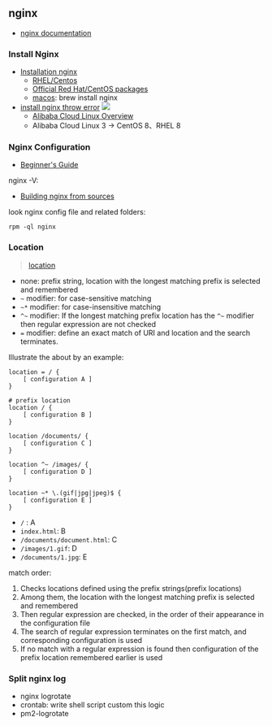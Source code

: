 ## nginx

* [nginx documentation](https://nginx.org/en/docs/)

### Install Nginx

* [Installation nginx](https://nginx.org/en/docs/install.html)
  * [RHEL/Centos](https://nginx.org/en/linux_packages.html#RHEL-CentOS)
  * [Official Red Hat/CentOS packages](https://www.nginx.com/resources/wiki/start/topics/tutorials/install/)
  * [macos](https://www.javatpoint.com/installing-nginx-on-mac): brew install nginx
* [install nginx throw error](https://superuser.com/questions/571871/sudo-yum-install-nginx-throws-cannot-retrieve-repository-metadata-repomd-xml)
  ![](https://cdn.jsdelivr.net/gh/wangkaiwd/drawing-bed/202206191157334.png)
  * [Alibaba Cloud Linux Overview](https://help.aliyun.com/document_detail/111881.htm?spm=a2c4g.11186623.0.0.399e3d12m9iTKv#concept-rgv-rvd-2hb)
  * Alibaba Cloud Linux 3 -> CentOS 8、RHEL 8

### Nginx Configuration

* [Beginner's Guide](https://nginx.org/en/docs/beginners_guide.html)

nginx -V:

* [Building nginx from sources](https://nginx.org/en/docs/configure.html)

look nginx config file and related folders:

```shell
rpm -ql nginx
```

### Location

> [location](https://nginx.org/en/docs/http/ngx_http_core_module.html#location)

* none: prefix string, location with the longest matching prefix is selected and remembered
* `~` modifier: for case-sensitive matching
* `~*` modifier: for case-insensitive matching
* `^~` modifier: If the longest matching prefix location has the `^~` modifier then regular expression are not checked
* `=` modifier: define an exact match of URI and location and the search terminates.

Illustrate the about by an example:

```text
location = / {
    [ configuration A ]
}

# prefix location
location / {
    [ configuration B ]
}

location /documents/ {
    [ configuration C ]
}

location ^~ /images/ {
    [ configuration D ]
}

location ~* \.(gif|jpg|jpeg)$ {
    [ configuration E ]
}
```

* `/` : A
* `index.html`: B
* `/documents/document.html`: C
* `/images/1.gif`:  D
* `/documents/1.jpg`: E

match order:

1. Checks locations defined using the prefix strings(prefix locations)
2. Among them, the location with the longest matching prefix is selected and remembered
3. Then regular expression are checked, in the order of their appearance in the configuration file
4. The search of regular expression terminates on the first match, and corresponding configuration is used
5. If no match with a regular expression is found then configuration of the prefix location remembered earlier is used

### Split nginx log

* nginx logrotate
* crontab: write shell script custom this logic
* pm2-logrotate

